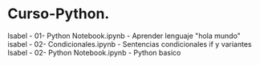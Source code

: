 # Curso-Python. 
Isabel - 01- Python Notebook.ipynb - Aprender lenguaje "hola mundo"
isabel - 02- Condicionales.ipynb - Sentencias condicionales if y variantes
Isabel - 02- Python Notebook.ipynb - Python basico
